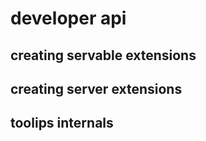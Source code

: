 # developer api

## creating servable extensions

## creating server extensions

## toolips internals

